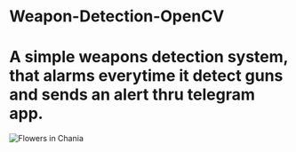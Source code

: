 # Weapon-Detection-OpenCV
<h1>A simple weapons detection system, that alarms everytime it detect guns and sends an alert thru telegram app.</h1>
<img src="https://user-images.githubusercontent.com/45990091/229015341-36899bb0-f52f-4ba3-ba3e-4c5afceb9c02.png" alt="Flowers in Chania">

